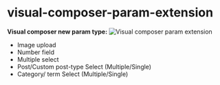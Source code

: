 # visual-composer-param-extension
**Visual composer new param type:**
![Visual composer param extension](http://themeperch.net/vc-new-param-type.png)
* Image upload
* Number field
* Multiple select
* Post/Custom post-type Select (Multiple/Single)
* Category/ term Select (Multiple/Single)
